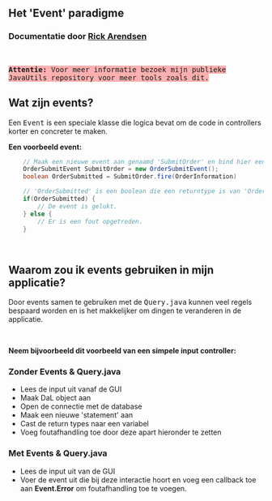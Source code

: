 ## Het 'Event' paradigme
### Documentatie door [Rick Arendsen](https://github.com/RikkertTheDeveloper)
<br>

<kbd style='background:rgba(255,100,100,.5); font-weight: 900'>Attentie: <span style='font-weight: 300'>Voor meer informatie bezoek mijn publieke JavaUtils repository voor meer tools zoals dit.</span></kbd>

## Wat zijn events?
Een <kbd>Event</kbd> is een speciale klasse die logica bevat om de code in controllers korter en concreter te maken.

**Een voorbeeld event:**
```java
    // Maak een nieuwe event aan genaamd 'SubmitOrder' en bind hier een boolean aan vast genaamd 'OrderSubmitted':
    OrderSubmitEvent SubmitOrder = new OrderSubmitEvent();
    boolean OrderSubmitted = SubmitOrder.fire(OrderInformation)

    // 'OrderSubmitted' is een boolean die een returntype is van 'OrderSubmittedEvent.fire().
    if(OrderSubmitted) {
        // De event is gelukt.
    } else {
        // Er is een fout opgetreden.
    }
```

<br>

## Waarom zou ik events gebruiken in mijn applicatie?
Door events samen te gebruiken met de <kbd>Query.java</kbd> kunnen veel regels bespaard worden en is het makkelijker om dingen te veranderen in de applicatie.

<br>

**Neem bijvoorbeeld dit voorbeeld van een simpele input controller:**

### Zonder Events & Query.java
- Lees de input uit vanaf de GUI
- Maak DaL object aan
- Open de connectie met de database
- Maak een nieuwe 'statement' aan
- Cast de return types naar een variabel
- Voeg foutafhandling toe door deze apart hieronder te zetten

### Met Events & Query.java
- Lees de input uit van de GUI
- Voer de event uit die bij deze interactie hoort en voeg een callback toe aan **Event.Error** om foutafhandling toe te voegen.